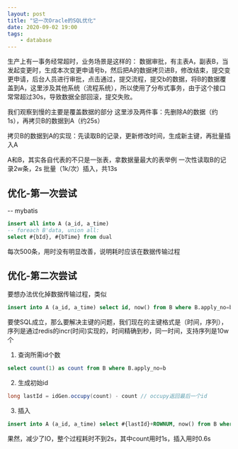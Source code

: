 ```yaml
---
layout: post
title: "记一次Oracle的SQL优化"
date: 2020-09-02 19:00
tags:
    - database
---
```



生产上有一事务经常超时，业务场景是这样的：
数据审批，有主表A，副表B，当发起变更时，生成本次变更申请号b，然后把A的数据拷贝进B，修改结束，提交变更申请，后台人员进行审批，点击通过，提交流程，提交b的数据，将B的数据覆盖到A，这里涉及其他系统（流程系统），所以使用了分布式事务，由于这个接口常常超过30s，导致数据全部回滚，提交失败。

我们观察到慢的主要是覆盖数据的部分
这里涉及两件事：先删除A的数据（约1s），再拷贝B的数据到A（约25s）

拷贝B的数据到A的实现：先读取B的记录，更新修改时间，生成新主键，再批量插入A

A和B，其实各自代表的不只是一张表，拿数据量最大的表举例
一次性读取B的记录2w条，2s
批量（1k/次）插入，共13s

## 优化-第一次尝试
-- mybatis
```sql
insert all into A (a_id, a_time)
-- foreach B'data, union all:
select #{bId}, #{bTime} from dual
```

每次500条，用时没有明显改善，说明耗时应该在数据传输过程

## 优化-第二次尝试
要想办法优化掉数据传输过程，类似
```sql
insert into A (a_id, a_time) select id, now() from B where B.apply_no=b
```

要使SQL成立，那么要解决主键的问题，我们现在的主键格式是（时间，序列），序列是通过redis的incr(时间)实现的，时间精确到秒，同一时间，支持序列是10w个

1. 查询所需id个数
```sql
select count(1) as count from B where B.apply_no=b
```
2. 生成初始id
```java
long lastId = idGen.occupy(count) - count // occupy返回最后一个id
```
3. 插入
```sql
insert into A (a_id, a_time) select #{lastId}+ROWNUM, now() from B where B.apply_no=b
```

果然，减少了IO，整个过程耗时不到2s，其中count用时1s，插入用时0.6s













